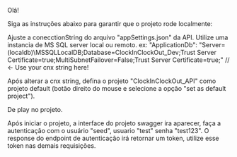 Olá!

Siga as instruções abaixo para garantir que o projeto rode localmente:

Ajuste a conecctionString do arquivo "appSettings.json" da API. Utilize uma instancia de MS SQL server local ou remoto.
ex: "ApplicationDb": "Server=(localdb)\\MSSQLLocalDB;Database=ClockInClockOut_Dev;Trust Server Certificate=true;MultiSubnetFailover=False;Trust Server Certificate=true;" // <- Use your cnx string here!

Após alterar a cnx string, defina o projeto "ClockInClockOut_API" como projeto default (botão direito do mouse e selecione a opção "set as default project").

De play no projeto.

Após iniciar o projeto, a interface do projeto swagger ira aparecer, faça a autenticação com o usuário "seed", usuario "test" senha "test123". O response do endpoint de autenticação irá retornar um token, utilize esse token nas demais requisições.


